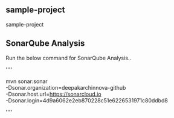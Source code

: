 ## sample-project
sample-project

## SonarQube Analysis

Run the below command for SonarQube Analysis..




''''

mvn sonar:sonar \
  -Dsonar.organization=deepakarchinnova-github \
  -Dsonar.host.url=https://sonarcloud.io \
  -Dsonar.login=4d9a6062e2eb870228c51e6226531971c80ddbd8

''''
